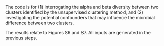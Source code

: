 The code is for (1) interrogating the alpha and beta diversity between two clusters identified by the unsupervised clustering method, and (2) investigating the potential confounders that may influence the microbial difference between two clusters.



The results relate to Figures S6 and S7. All inputs are generated in the previous steps.


